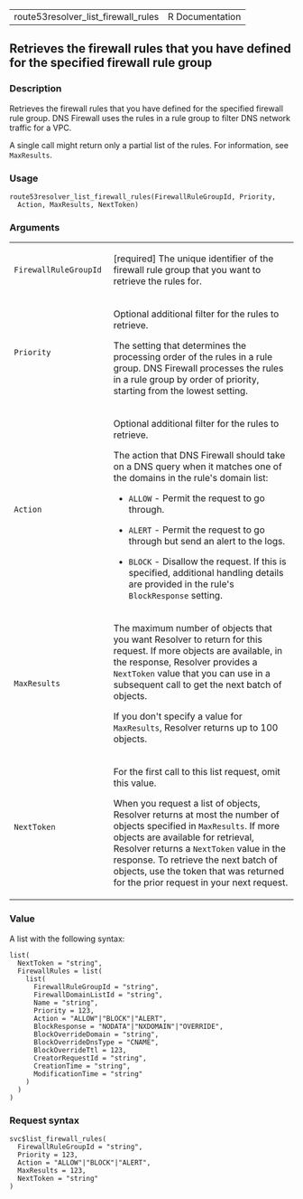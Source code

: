 <table style="width: 100%;">
<tbody>
<tr class="odd">
<td>route53resolver_list_firewall_rules</td>
<td style="text-align: right;">R Documentation</td>
</tr>
</tbody>
</table>

## Retrieves the firewall rules that you have defined for the specified firewall rule group

### Description

Retrieves the firewall rules that you have defined for the specified
firewall rule group. DNS Firewall uses the rules in a rule group to
filter DNS network traffic for a VPC.

A single call might return only a partial list of the rules. For
information, see `MaxResults`.

### Usage

    route53resolver_list_firewall_rules(FirewallRuleGroupId, Priority,
      Action, MaxResults, NextToken)

### Arguments

<table>
<colgroup>
<col style="width: 35%" />
<col style="width: 65%" />
</colgroup>
<tbody>
<tr class="odd">
<td><code
id="route53resolver_list_firewall_rules_:_FirewallRuleGroupId">FirewallRuleGroupId</code></td>
<td><p>[required] The unique identifier of the firewall rule group that
you want to retrieve the rules for.</p></td>
</tr>
<tr class="even">
<td><code
id="route53resolver_list_firewall_rules_:_Priority">Priority</code></td>
<td><p>Optional additional filter for the rules to retrieve.</p>
<p>The setting that determines the processing order of the rules in a
rule group. DNS Firewall processes the rules in a rule group by order of
priority, starting from the lowest setting.</p></td>
</tr>
<tr class="odd">
<td><code
id="route53resolver_list_firewall_rules_:_Action">Action</code></td>
<td><p>Optional additional filter for the rules to retrieve.</p>
<p>The action that DNS Firewall should take on a DNS query when it
matches one of the domains in the rule's domain list:</p>
<ul>
<li><p><code>ALLOW</code> - Permit the request to go through.</p></li>
<li><p><code>ALERT</code> - Permit the request to go through but send an
alert to the logs.</p></li>
<li><p><code>BLOCK</code> - Disallow the request. If this is specified,
additional handling details are provided in the rule's
<code>BlockResponse</code> setting.</p></li>
</ul></td>
</tr>
<tr class="even">
<td><code
id="route53resolver_list_firewall_rules_:_MaxResults">MaxResults</code></td>
<td><p>The maximum number of objects that you want Resolver to return
for this request. If more objects are available, in the response,
Resolver provides a <code>NextToken</code> value that you can use in a
subsequent call to get the next batch of objects.</p>
<p>If you don't specify a value for <code>MaxResults</code>, Resolver
returns up to 100 objects.</p></td>
</tr>
<tr class="odd">
<td><code
id="route53resolver_list_firewall_rules_:_NextToken">NextToken</code></td>
<td><p>For the first call to this list request, omit this value.</p>
<p>When you request a list of objects, Resolver returns at most the
number of objects specified in <code>MaxResults</code>. If more objects
are available for retrieval, Resolver returns a <code>NextToken</code>
value in the response. To retrieve the next batch of objects, use the
token that was returned for the prior request in your next
request.</p></td>
</tr>
</tbody>
</table>

### Value

A list with the following syntax:

    list(
      NextToken = "string",
      FirewallRules = list(
        list(
          FirewallRuleGroupId = "string",
          FirewallDomainListId = "string",
          Name = "string",
          Priority = 123,
          Action = "ALLOW"|"BLOCK"|"ALERT",
          BlockResponse = "NODATA"|"NXDOMAIN"|"OVERRIDE",
          BlockOverrideDomain = "string",
          BlockOverrideDnsType = "CNAME",
          BlockOverrideTtl = 123,
          CreatorRequestId = "string",
          CreationTime = "string",
          ModificationTime = "string"
        )
      )
    )

### Request syntax

    svc$list_firewall_rules(
      FirewallRuleGroupId = "string",
      Priority = 123,
      Action = "ALLOW"|"BLOCK"|"ALERT",
      MaxResults = 123,
      NextToken = "string"
    )
